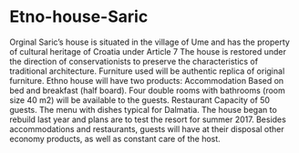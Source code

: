 # Etno-house-Saric
Orginal Saric’s  house is situated in the village of Ume and has the property of cultural heritage of Croatia under Article 7 The house is restored under the direction of conservationists to preserve the characteristics of traditional architecture. Furniture used will be authentic replica of original furniture. Ethno house will have two products: Accommodation Based on bed and breakfast (half board). Four double rooms with bathrooms (room size 40 m2) will be available to the guests. Restaurant Capacity of 50 guests. The menu with dishes typical for Dalmatia. The house began to rebuild last year and plans are to test the resort for summer 2017. Besides accommodations and restaurants, guests will have at their disposal other economy products, as well as constant care of the host.
 
